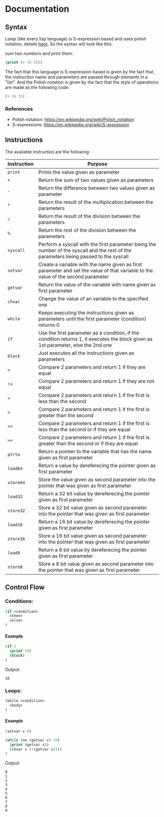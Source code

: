 # Documentation

## Syntax

Loisp (like every lisp language) is S-expression based and uses polish notation, details [here](https://en.wikipedia.org/wiki/Polish_notation). So the syntax will look like this:

*sum two numbers and print them*:
```lisp
(print (+ 34 35))
```

The fact that this language is S-expression based is given by the fact that, the instruction name and parameters are passed through elements in a "list". And the Polish notation is given by the fact that the style of operations are made as the following code:

```lisp
(+ 34 35)
```

### References

- Polish notation: https://en.wikipedia.org/wiki/Polish_notation
- S-expressions: https://en.wikipedia.org/wiki/S-expression

## Instructions

The available instructios are the following:

| Instruction | Purpose                                                                                                                               |
|-------------|---------------------------------------------------------------------------------------------------------------------------------------|
| `print`     | Prints the value given as parameter                                                                                                   |
| `+`         | Return the sum of two values given as parameters                                                                                      |
| `-`         | Return the difference between two values given as parameter                                                                           |
| `*`         | Return the result of the multiplication between the parameters                                                                        |
| `/`         | Return the result of the division between the parameters                                                                              |
| `%`         | Return the rest of the division between the parameters                                                                                |
| `syscall`   | Perform a syscall with the first parameter being the number of the syscall and the rest of the parameters being passed to the syscall |
| `setvar`    | Create a variable with the name given as first parameter and set the value of that variable to the value of the second parameter      |
| `getvar`    | Return the value of the variable with name given as first parameter                                                                   |
| `chvar`     | Change the value of an variable to the specified one                                                                                  |
| `while`     | Keeps executing the instructions given as parameters until the first parameter (condition) returns 0                                  |
| `if`        | Use the first parameter as a condition, if the condition returns 1, it executes the block given as 1st parameter, else the 2nd one    |
| `block`     | Just executes all the instructions given as parameters                                                                                |
| `=`         | Compare 2 parameters and return 1 if they are equal                                                                                   |
| `!=`        | Compare 2 parameters and return 1 if they are not equal                                                                               |
| `<`         | Compare 2 parameters and return 1 if the first is less than the second                                                                |
| `>`         | Compare 2 parameters and return 1 if the first is greater than the second                                                             |
| `<=`        | Compare 2 parameters and return 1 if the first is less than the second or if they are equal                                           |
| `>=`        | Compare 2 parameters and return 1 if the first is greater than the second or if they are equal                                        |
| `ptrto`     | Return a pointer to the variable that has the name given as first parameter                                                           |
| `load64`    | Return a value by dereferecing the pointer given as first parameter                                                                   |
| `store64`   | Store the value given as second parameter into the pointer that was given as first parameter                                          |
| `load32`    | Return a 32 bit value by dereferecing the pointer given as first parameter                                                            |
| `store32`   | Store a 32 bit value given as second parameter into the pointer that was given as first parameter                                     |
| `load16`    | Return a 16 bit value by dereferecing the pointer given as first parameter                                                            |
| `store16`   | Store a 16 bit value given as second parameter into the pointer that was given as first parameter                                     |
| `load8`     | Return a 8 bit value by dereferecing the pointer given as first parameter                                                             |
| `store8`    | Store a 8 bit value given as second parameter into the pointer that was given as first parameter                                      |

## Control Flow

### Conditions:

```lisp
(if <condition>
  <then>
  <else>
)
```

#### Example

```lisp
(if 1
  (print 10)
  (block)
)
```
Output:

```console
10
```

### Loops:

```lisp
(while <condition>
  <body>
)
```
#### Example

```lisp
(setvar x 0)

(while (ne (getvar x) 10)
  (print (getvar x))
  (chvar x (+(getvar x)1))
)
```
Output:
```console
0
1
2
3
4
5
6
7
8
9
```
